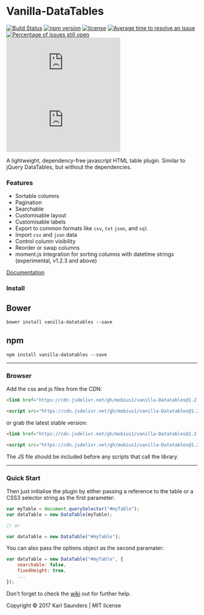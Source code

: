 # Vanilla-DataTables
[![Build Status](https://travis-ci.org/Mobius1/Vanilla-DataTables.svg?branch=master)](https://travis-ci.org/Mobius1/Vanilla-DataTables) [![npm version](https://badge.fury.io/js/vanilla-datatables.svg)](https://badge.fury.io/js/vanilla-datatables) [![license](https://img.shields.io/github/license/mashape/apistatus.svg)](https://github.com/Mobius1/Vanilla-DataTables/blob/master/LICENSE) [![Average time to resolve an issue](http://isitmaintained.com/badge/resolution/mobius1/vanilla-datatables.svg)](http://isitmaintained.com/project/mobius1/vanilla-datatables "Average time to resolve an issue") [![Percentage of issues still open](http://isitmaintained.com/badge/open/mobius1/vanilla-datatables.svg)](http://isitmaintained.com/project/mobius1/vanilla-datatables "Percentage of issues still open") ![](http://img.badgesize.io/Mobius1/Vanilla-DataTables/master/dist/vanilla-dataTables.min.js) ![](http://img.badgesize.io/Mobius1/Vanilla-DataTables/master/dist/vanilla-dataTables.min.js?compression=gzip&label=gzipped)

A lightweight, dependency-free javascript HTML table plugin. Similar to jQuery DataTables, but without the dependencies.

### Features

* Sortable columns
* Pagination
* Searchable
* Customisable layout
* Customisable labels
* Export to common formats like `csv`, `txt` `json`, and `sql`
* Import `csv` and `json` data
* Control column visibility
* Reorder or swap columns
* moment.js integration for sorting columns with datetime strings (experimental, v1.2.3 and above)


[Documentation](https://github.com/Mobius1/Vanilla-DataTables/wiki)


### Install

## Bower
```
bower install vanilla-datatables --save
```

## npm
```
npm install vanilla-datatables --save
```

---

### Browser

Add the css and js files from the CDN:

```html
<link href="https://cdn.jsdelivr.net/gh/mobius1/vanilla-Datatables@1.2.3/dist/vanilla-dataTables.min.css" rel="stylesheet" type="text/css">

<script src="https://cdn.jsdelivr.net/gh/mobius1/vanilla-Datatables@1.2.3/dist/vanilla-dataTables.min.js" type="text/javascript"></script>
```

or grab the latest stable version:

```html
<link href="https://cdn.jsdelivr.net/gh/mobius1/vanilla-Datatables@1.2.2/dist/vanilla-dataTables.min.css" rel="stylesheet" type="text/css">

<script src="https://cdn.jsdelivr.net/gh/mobius1/vanilla-Datatables@1.2.2/dist/vanilla-dataTables.min.js" type="text/javascript"></script>
```

The JS file should be included before any scripts that call the library.

---

### Quick Start

Then just initialise the plugin by either passing a reference to the table or a CSS3 selector string as the first parameter:

```javascript
var myTable = document.querySelector("#myTable");
var dataTable = new DataTable(myTable);

// or

var dataTable = new DataTable("#myTable");

```

You can also pass the options object as the second paramater:

```javascript
var dataTable = new DataTable("#myTable", {
	searchable: false,
	fixedHeight: true,
	...
});
```

Don't forget to check the [wiki](https://github.com/Mobius1/Vanilla-DataTables/wiki) out for further help.

Copyright © 2017 Karl Saunders | MIT license
